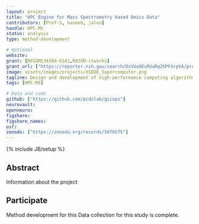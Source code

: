 ```yaml
---
layout: project
title: "HPC Engine for Mass Spectrometry based Omics Data"
contributors: [Prof-S, haseeb, jalen]
handle: HPC-MS
status: analysis
type: method-development

# Optional
website:
grant: [R01GM134384-01A1,R01GM-itworks]
grant_url: ["https://reporter.nih.gov/search/DsVUa9EvRUaRq2hPFXrpVA/project-details/9973317#details","https://reporter.nih.gov/search/DsVUa9EvRUaRq2hPFXrpVA/project-details/9973317#details"]
image: assets/images/projects/XSEDE_Supercomputer.png
tagline: Design and development of high-performance computing algorithms for large-scale MS omics data using hetregenous architectures
tags: [HPC-MS]

# Data and code
github: ["https://github.com/pcdslab/gicops"]
neurovault:
openneuro:
figshare:
figshare_names:
osf:
zenodo: ["https://zenodo.org/records/5076575"]
---
```

{% include JB/setup %}

## Abstract

Information about the project

## Participate

Method development for this Data collection for this study is complete.
